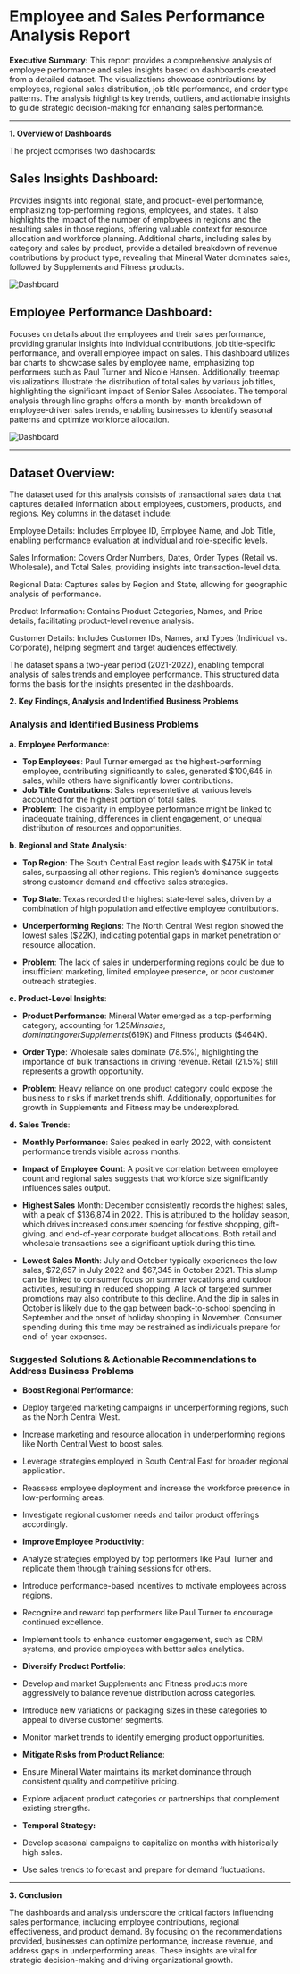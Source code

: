 # Employee and Sales Performance Analysis Report

**Executive Summary:**
This report provides a comprehensive analysis of employee performance and sales insights based on dashboards created from a detailed dataset. The visualizations showcase contributions by employees, 
regional sales distribution, job title performance, and order type patterns. The analysis highlights key trends, outliers, and actionable insights to guide strategic decision-making for enhancing 
sales performance.

---

**1. Overview of Dashboards**

The project comprises two dashboards:


## Sales Insights Dashboard: 
Provides insights into regional, state, and product-level performance, emphasizing top-performing regions, employees, and states. It also highlights 
the impact of the number of employees in regions and the resulting sales in those regions, offering valuable context for resource allocation and workforce planning. Additional 
charts, including sales by category and sales by product, provide a detailed breakdown of revenue contributions by product type, revealing that Mineral Water dominates sales, 
followed by Supplements and Fitness products.


![Dashboard](https://github.com/ilhemdjenane/Sales-and-Employee-Performance-Analysis/blob/c2dafb542af0afb9fd9067517942a86807173895/Sales%20Insights%202.jpeg)

## Employee Performance Dashboard: 
Focuses on details about the employees and their sales performance, providing granular insights into individual contributions,
job title-specific performance, and overall employee impact on sales. This dashboard utilizes bar charts to showcase sales by employee name, emphasizing top
performers such as Paul Turner and Nicole Hansen. Additionally, treemap visualizations illustrate the distribution of total sales by various job titles, highlighting
the significant impact of Senior Sales Associates. The temporal analysis through line graphs offers a month-by-month breakdown of employee-driven sales trends,
enabling businesses to identify seasonal patterns and optimize workforce allocation.


![Dashboard](https://github.com/ilhemdjenane/Sales-and-Employee-Performance-Analysis/blob/c2dafb542af0afb9fd9067517942a86807173895/Employee%20Dashboard.jpeg)

---

## Dataset Overview: 
The dataset used for this analysis consists of transactional sales data that captures detailed information about employees, customers, products, and regions. Key columns in the dataset include:

Employee Details: Includes Employee ID, Employee Name, and Job Title, enabling performance evaluation at individual and role-specific levels.

Sales Information: Covers Order Numbers, Dates, Order Types (Retail vs. Wholesale), and Total Sales, providing insights into transaction-level data.

Regional Data: Captures sales by Region and State, allowing for geographic analysis of performance.

Product Information: Contains Product Categories, Names, and Price details, facilitating product-level revenue analysis.

Customer Details: Includes Customer IDs, Names, and Types (Individual vs. Corporate), helping segment and target audiences effectively.

The dataset spans a two-year period (2021-2022), enabling temporal analysis of sales trends and employee performance. This structured data forms the basis for the insights presented in the dashboards.


**2. Key Findings, Analysis and Indentified Business Problems**

### Analysis and Identified Business Problems

**a. Employee Performance**:
- **Top Employees**: Paul Turner emerged as the highest-performing employee, contributing significantly to sales, generated $100,645 in sales, while others have significantly lower contributions.
- **Job Title Contributions**: Sales representetive at various levels accounted for the highest portion of total sales.
- **Problem**: The disparity in employee performance might be linked to inadequate training, differences in client engagement, or unequal distribution of resources and opportunities.

**b. Regional and State Analysis**:
- **Top Region**: The South Central East region leads with $475K in total sales, surpassing all other regions. This region’s dominance suggests strong customer demand and effective sales strategies.
- **Top State**: Texas recorded the highest state-level sales, driven by a combination of high population and effective employee contributions.
- **Underperforming Regions**: The North Central West region showed the lowest sales ($22K), indicating potential gaps in market penetration or resource allocation.

- **Problem**: The lack of sales in underperforming regions could be due to insufficient marketing, limited employee presence, or poor customer outreach strategies.

**c. Product-Level Insights**:
- **Product Performance**: Mineral Water emerged as a top-performing category, accounting for $1.25M in sales, dominating over Supplements ($619K) and Fitness products ($464K).
- **Order Type**: Wholesale sales dominate (78.5%), highlighting the importance of bulk transactions in driving revenue. Retail (21.5%) still represents a growth opportunity.

- **Problem**: Heavy reliance on one product category could expose the business to risks if market trends shift. Additionally, opportunities for growth in Supplements and Fitness may be underexplored.

**d. Sales Trends**:
- **Monthly Performance**: Sales peaked in early 2022, with consistent performance trends visible across months.
- **Impact of Employee Count**: A positive correlation between employee count and regional sales suggests that workforce size significantly influences sales output.
- **Highest Sales** Month: December consistently records the highest sales, with a peak of $136,874 in 2022. This is attributed to the holiday season, which drives increased consumer spending for festive shopping, gift-giving, and end-of-year corporate budget allocations. Both retail and wholesale transactions see a significant uptick during this time.

- **Lowest Sales Month**: July and October typically experiences the low sales,  $72,657 in July 2022 and $67,345 in October 2021. This slump can be linked to consumer focus on summer vacations and outdoor activities, resulting in reduced shopping. A lack of targeted summer promotions may also contribute to this decline. And the dip in sales in October is likely due to the gap between back-to-school spending in September and the onset of holiday shopping in November. Consumer spending during this time may be restrained as individuals prepare for end-of-year expenses.

### Suggested Solutions & Actionable Recommendations to Address Business Problems

- **Boost Regional Performance**:

- Deploy targeted marketing campaigns in underperforming regions, such as the North Central West.
- Increase marketing and resource allocation in underperforming regions like North Central West to boost sales.
- Leverage strategies employed in South Central East for broader regional application.


- Reassess employee deployment and increase the workforce presence in low-performing areas.

- Investigate regional customer needs and tailor product offerings accordingly.

- **Improve Employee Productivity**:

- Analyze strategies employed by top performers like Paul Turner and replicate them through training sessions for others.

- Introduce performance-based incentives to motivate employees across regions.
- Recognize and reward top performers like Paul Turner to encourage continued excellence.

- Implement tools to enhance customer engagement, such as CRM systems, and provide employees with better sales analytics.

- **Diversify Product Portfolio**:

- Develop and market Supplements and Fitness products more aggressively to balance revenue distribution across categories.

- Introduce new variations or packaging sizes in these categories to appeal to diverse customer segments.

- Monitor market trends to identify emerging product opportunities.

- **Mitigate Risks from Product Reliance**:

- Ensure Mineral Water maintains its market dominance through consistent quality and competitive pricing.

- Explore adjacent product categories or partnerships that complement existing strengths.

- **Temporal Strategy:**
- Develop seasonal campaigns to capitalize on months with historically high sales.
- Use sales trends to forecast and prepare for demand fluctuations.


---


**3. Conclusion**

The dashboards and analysis underscore the critical factors influencing sales performance, including employee contributions, regional effectiveness, and product demand. By focusing on the recommendations provided, businesses can optimize performance, increase revenue, and address gaps in underperforming areas. These insights are vital for strategic decision-making and driving organizational growth.

